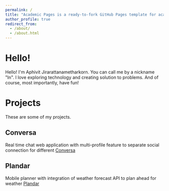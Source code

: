 ```yaml
---
permalink: /
title: "Academic Pages is a ready-to-fork GitHub Pages template for academic personal websites"
author_profile: true
redirect_from: 
  - /about/
  - /about.html
---
```


Hello!
======
Hello! I'm  Aphivit Jirarattanametharkorn. You can call me by a nickname "In".
I love exploring technology and creating solution to problems.
And of course, most importantly, have fun!

Projects
======
These are some of my projects.

Conversa
------
Real time chat web application with multi-profile feature to separate social connection for different
[Conversa](https://github.com/INZDY/conversa)

Plandar
------
Mobile planner with integration of weather forecast API to plan ahead for weather
[Plandar](https://github.com/INZDY/plandar)
